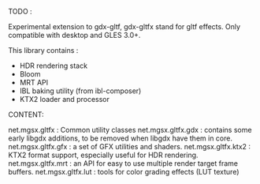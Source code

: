 TODO :

Experimental extension to gdx-gltf, gdx-gltfx stand for gltf effects. Only compatible with desktop and GLES 3.0+.

This library contains :
* HDR rendering stack
* Bloom
* MRT API
* IBL baking utility (from ibl-composer)
* KTX2 loader and processor


CONTENT:

net.mgsx.gltfx : Common utility classes
net.mgsx.gltfx.gdx : contains some early libgdx additions, to be removed when libgdx  have them in core.
net.mgsx.gltfx.gfx : a set of GFX utilities and shaders.
net.mgsx.gltfx.ktx2 : KTX2 format support, especially useful for HDR rendering.
net.mgsx.gltfx.mrt : an API for easy to use multiple render target frame buffers.
net.mgsx.gltfx.lut : tools for color grading effects (LUT texture)
